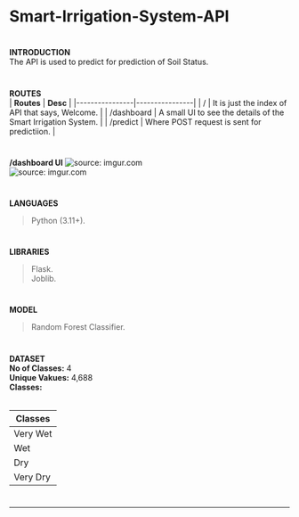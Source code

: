 # Smart-Irrigation-System-API
#
**INTRODUCTION<br>**
The API is used to predict for prediction of Soil Status.<br>
#
**ROUTES<br>**
| **Routes** | **Desc** |
|----------------|----------------|
| / | It is just the index of API that says, Welcome. |
| /dashboard | A small UI to see the details of the Smart Irrigation System. |
| /predict | Where POST request is sent for predictiion. |
#
**/dashboard UI**
<img src="https://i.imgur.com/TbgZTCR.png" title="source: imgur.com" /><br>
<img src="https://i.imgur.com/cBcgHMk.png" title="source: imgur.com" /><br>
#
**LANGUAGES**
> Python (3.11+).
#
**LIBRARIES**
> Flask.<br>
> Joblib.<br>
#
**MODEL**
> Random Forest Classifier.<br>
#
**DATASET<br>**
<b>No of Classes:</b> 4<br>
<b>Unique Vakues:</b> 4,688<br>
<b>Classes:</b> <br><br>

| **Classes** |
|----------------|
| Very Wet |
| Wet |
| Dry |
| Very Dry |
#
<hr>
